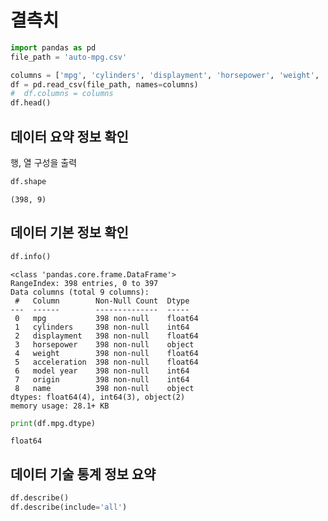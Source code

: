 # 결측치  


``` python 
import pandas as pd
file_path = 'auto-mpg.csv'

columns = ['mpg', 'cylinders', 'displayment', 'horsepower', 'weight', 'acceleration', 'model year', 'origin', 'name']
df = pd.read_csv(file_path, names=columns)
#  df.columns = columns
df.head()
```

## 데이터 요약 정보 확인

행, 열 구성을 출력 

``` python
df.shape
```

```
(398, 9)
```

## 데이터 기본 정보 확인

``` python
df.info()
```

```
<class 'pandas.core.frame.DataFrame'>
RangeIndex: 398 entries, 0 to 397
Data columns (total 9 columns):
 #   Column        Non-Null Count  Dtype  
---  ------        --------------  -----  
 0   mpg           398 non-null    float64
 1   cylinders     398 non-null    int64  
 2   displayment   398 non-null    float64
 3   horsepower    398 non-null    object 
 4   weight        398 non-null    float64
 5   acceleration  398 non-null    float64
 6   model year    398 non-null    int64  
 7   origin        398 non-null    int64  
 8   name          398 non-null    object 
dtypes: float64(4), int64(3), object(2)
memory usage: 28.1+ KB
```


``` python
print(df.mpg.dtype)
```
```
float64
```


## 데이터 기술 통계 정보 요약 

``` python 
df.describe()
df.describe(include='all')
```
